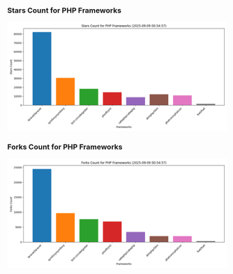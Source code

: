 ### Stars Count for PHP Frameworks

![Stars Chart](./archive/charts/20250909005457_stars_count.png)

### Forks Count for PHP Frameworks

![Forks Chart](./archive/charts/20250909005457_forks_count.png)

